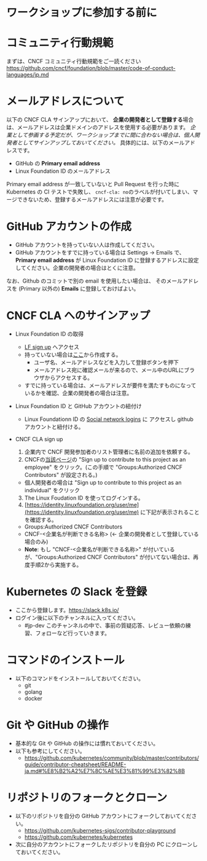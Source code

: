 ワークショップに参加する前に
============================

# コミュニティ行動規範

まずは、CNCF コミュニティ行動規範をご一読ください
https://github.com/cncf/foundation/blob/master/code-of-conduct-languages/jp.md

# メールアドレスについて

以下の CNCF CLA サインアップにおいて、
**企業の開発者として登録する**場合は、メールアドレスは企業ドメインのアドレスを使用する必要があります。
_企業として参画する予定だが、ワークショップまでに間に合わない場合は、個人開発者としてサインアップしておいてください。_
具体的には、以下のメールアドレスです。

* GitHub の **Primary email address**
* Linux Foundation ID のメールアドレス

Primary email address が一致していないと Pull Request を行った時に Kubernetes の CI テストで失敗し、
`cncf-cla: no`のラベルが付いてしまい、マージできないため、登録するメールアドレスには注意が必要です。

# GitHub アカウントの作成

* GitHub アカウントを持っていない人は作成してください。
* GitHub アカウントをすでに持っている場合は Settings -> Emails で、**Primary email address** が
  Linux Foundation ID に登録するアドレスに設定してください。企業の開発者の場合はとくに注意。
  
なお、Github のコミットで別の email を使用したい場合は、
そのメールアドレスを (Primary 以外の) **Emails** に登録しておけばよい。

# CNCF CLA へのサインアップ
* Linux Foundation ID の取得
  + [LF sign up](https://identity.linuxfoundation.org/) へアクセス
  + 持っていない場合は[ここ](https://identity.linuxfoundation.org/)から作成する。
    - ユーザ名、メールアドレスなどを入力して登録ボタンを押下
    - メールアドレス宛に確認メールが来るので、メール中のURLにブラウザからアクセスする。
  + すでに持っている場合は、メールアドレスが要件を満たすものになっているかを確認、企業の開発者の場合は注意。
* Linux Foundation ID と GitHub アカウントの紐付け
  + Linux Foundationn ID の [Social network logins](https://identity.linuxfoundation.org/user/me/hybridauth) に
    アクセスし github アカウントと紐付ける。

* CNCF CLA sign up
  1. 企業内で CNCF 開発参加者のリスト管理者に名前の追加を依頼する。
  2. CNCFの[当該ページ](https://identity.linuxfoundation.org/projects/cncf)の "Sign up to contribute to this project as an employee" をクリック。(この手順で "Groups:Authorized CNCF Contributors" が設定される。)
    * 個人開発者の場合は "Sign up to contribute to this project as an individual" をクリック
  3. The Linux Foudation ID を使ってログインする。
  4. [https://identity.linuxfoundation.org/user/me](https://identity.linuxfoundation.org/user/me) に下記が表示されることを確認する。
    - Groups:Authorized CNCF Contributors
    - CNCF-<企業名が判断できる名称> (← 企業の開発者として登録している場合のみ)
    - **Note**: もし "CNCF-<企業名が判断できる名称>" が付いているが、"Groups:Authorized CNCF Contributors" が付いてない場合は、再度手順2から実施する。

# Kubernetes の Slack を登録
* ここから登録します。https://slack.k8s.io/
* ログイン後に以下のチャンネルに入ってください。
  + #jp-dev
    このチャンネルの中で、事前の質疑応答、レビュー依頼の練習、フォローなど行っていきます。

# コマンドのインストール
* 以下のコマンドをインストールしておいてください。
  + git
  + golang
  + docker

# Git や GitHub の操作
* 基本的な Git や GitHub の操作には慣れておいてください。
* 以下も参考にしてください。
  + https://github.com/kubernetes/community/blob/master/contributors/guide/contributor-cheatsheet/README-ja.md#%E8%B2%A2%E7%8C%AE%E3%81%99%E3%82%8B

# リポジトリのフォークとクローン
* 以下のリポジトリを自分の GitHub アカウントにフォークしておいてください。
  + https://github.com/kubernetes-sigs/contributor-playground
  + https://github.com/kubernetes/kubernetes
* 次に自分のアカウントにフォークしたリポジトリを自分の PC にクローンしておいてください。

